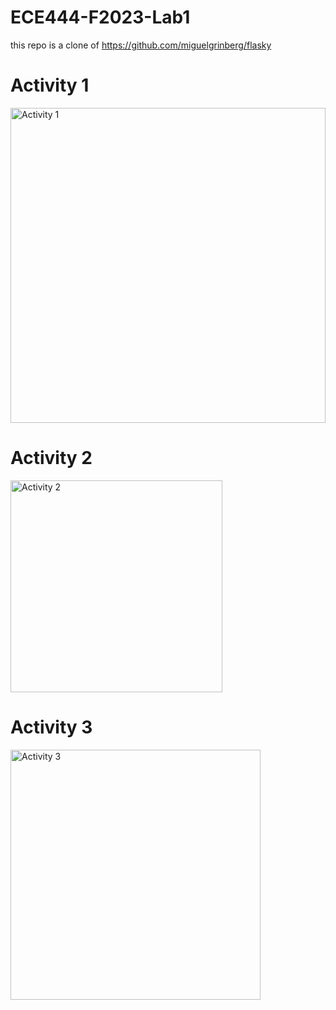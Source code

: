 # ECE444-F2023-Lab1

this repo is a clone of
https://github.com/miguelgrinberg/flasky

# Activity 1
<img width="504" alt="Activity 1" src="https://github.com/syang44/ECE444-F2023-Lab1/assets/81589347/513dcb4f-4eec-4b8a-bd86-4a6a05478c94">

# Activity 2
<img width="339" alt="Activity 2" src="https://github.com/syang44/ECE444-F2023-Lab1/assets/81589347/3640f204-2880-4946-9e98-fe5b1a9f8ce5">

# Activity 3
<img width="400" alt="Activity 3" src="https://github.com/syang44/ECE444-F2023-Lab1/assets/81589347/c418703a-45a0-4e26-a5de-678abd906d61">



